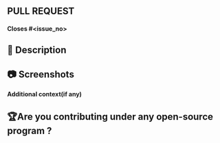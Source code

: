 ## PULL REQUEST 
<!-- Please make sure issue number is mention in Pull Request else PR will not be merged. -->
#### Closes #<issue_no>
<!-- Example Close #244  -->
<!-- Replace `issue_no` with the issue number which is fixed in this PR -->

## 📌 Description
<!-- Description of the issue you are solving -->


## 📷 Screenshots
<!-- If applicable, add screenshots to help explain your problem. -->


**Additional context(if any)**

## 🏆Are you contributing under any open-source program ?
<!-- Mention it here-->



